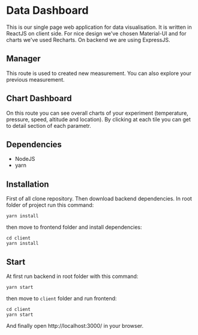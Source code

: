 # Data Dashboard
This is our single page web application for data visualisation. It is written in ReactJS on client side. For nice design we've chosen Material-UI and for charts we've used Recharts. On backend we are using ExpressJS.

## Manager
This route is used to created new measurement. You can also explore your previous measurement.

## Chart Dashboard
On this route you can see overall charts of your experiment (temperature, pressure, speed, altitude and location). By clicking at each tile you can get to detail section of each parametr.

## Dependencies
- NodeJS
- yarn

## Installation
First of all clone repository. Then download backend dependencies. In root folder of project run this command:
```
yarn install
```

then move to frontend folder and install dependencies:

```
cd client
yarn install
```

## Start
At first run backend in root folder with this command:

```
yarn start
```

then move to `client` folder and run frontend:

```
cd client
yarn start
```

And finally open http://localhost:3000/ in your browser.
